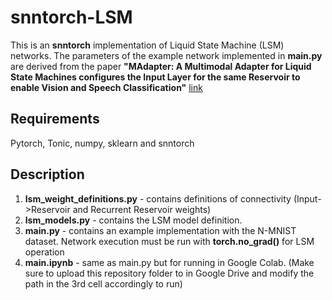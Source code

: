 # snntorch-LSM
This is an **snntorch** implementation of Liquid State Machine (LSM) networks. The parameters of the example network implemented in **main.py** are derived from the paper **"MAdapter: A Multimodal Adapter for Liquid State Machines configures the Input Layer for the same Reservoir to enable Vision and Speech Classification"** [link](https://ieeexplore.ieee.org/document/10191376)

## Requirements
Pytorch, Tonic, numpy, sklearn and snntorch

## Description
1. **lsm_weight_definitions.py** - contains definitions of connectivity (Input->Reservoir and Recurrent Reservoir weights)
2. **lsm_models.py** - contains the LSM model definition.
3. **main.py** - contains an example implementation with the N-MNIST dataset. Network execution must be run with **torch.no_grad()** for LSM operation
4. **main.ipynb** - same as main.py but for running in Google Colab. (Make sure to upload this repository folder to in Google Drive and modify the path in the 3rd cell accordingly to run)
